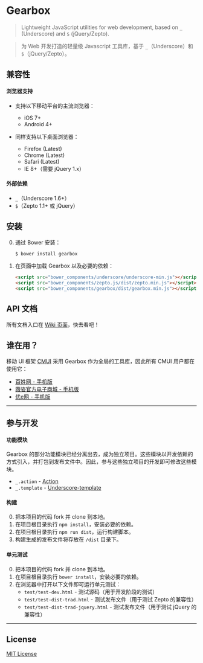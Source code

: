 # Gearbox

> Lightweight JavaScript utilities for web development, based on `_` (Underscore) and `$` (jQuery/Zepto).

> 为 Web 开发打造的轻量级 Javascript 工具库，基于 `_`（Underscore）和 `$`（jQuery/Zepto）。

## 兼容性

#### 浏览器支持

* 支持以下移动平台的主流浏览器：
	* iOS 7+
	* Android 4+

* 同样支持以下桌面浏览器：
	* Firefox (Latest)
	* Chrome (Latest)
	* Safari (Latest)
	* IE 8+（需要 jQuery 1.x）

#### 外部依赖

* `_`（Underscore 1.6+）
* `$`（Zepto 1.1+ 或 jQuery）

## 安装

0. 通过 Bower 安装：

	```sh
	$ bower install gearbox
	```

0. 在页面中加载 Gearbox 以及必要的依赖：

	```html
	<script src="bower_components/underscore/underscore-min.js"></script>
	<script src="bower_components/zepto.js/dist/zepto.min.js"></script>
	<script src="bower_components/gearbox/dist/gearbox.min.js"></script>
	```

## API 文档

所有文档入口在 [Wiki 页面](https://github.com/CMUI/gearbox/wiki)，快去看吧！

## 谁在用？

移动 UI 框架 [CMUI](https://github.com/CMUI/CMUI) 采用 Gearbox 作为全局的工具库，因此所有 CMUI 用户都在使用它：

* [百姓网 - 手机版](http://m.baixing.com/)
* [薇姿官方电子商城 - 手机版](http://m.vichy.com.cn/)
* [优e网 - 手机版](http://m.uemall.com/)

***

## 参与开发

#### 功能模块

Gearbox 的部分功能模块已经分离出去，成为独立项目。这些模块以开发依赖的方式引入，并打包到发布文件中。因此，参与这些独立项目的开发即可修改这些模块。

* `_.action` - [Action](https://github.com/cssmagic/action)
* `_.template` - [Underscore-template](https://github.com/cssmagic/underscore-template)

#### 构建

0. 把本项目的代码 fork 并 clone 到本地。
0. 在项目根目录执行 `npm install`，安装必要的依赖。
0. 在项目根目录执行 `npm run dist`，运行构建脚本。
0. 构建生成的发布文件将存放在 `/dist` 目录下。

#### 单元测试

0. 把本项目的代码 fork 并 clone 到本地。
0. 在项目根目录执行 `bower install`，安装必要的依赖。
0. 在浏览器中打开以下文件即可运行单元测试：
	* `test/test-dev.html` - 测试源码（用于开发阶段的测试）
	* `test/test-dist-trad.html` - 测试发布文件（用于测试 Zepto 的兼容性）
	* `test/test-dist-trad-jquery.html` - 测试发布文件（用于测试 jQuery 的兼容性）

***

## License

[MIT License](http://www.opensource.org/licenses/mit-license.php)
